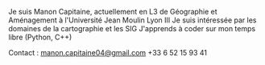 Je suis Manon Capitaine, actuellement en L3 de Géographie et Aménagement à l'Université Jean Moulin Lyon III
Je suis intéressée par les domaines de la cartographie et les SIG
J'apprends à coder sur mon temps libre (Python, C++)

Contact :
manon.capitaine04@gmail.com
+33 6 52 15 93 41
